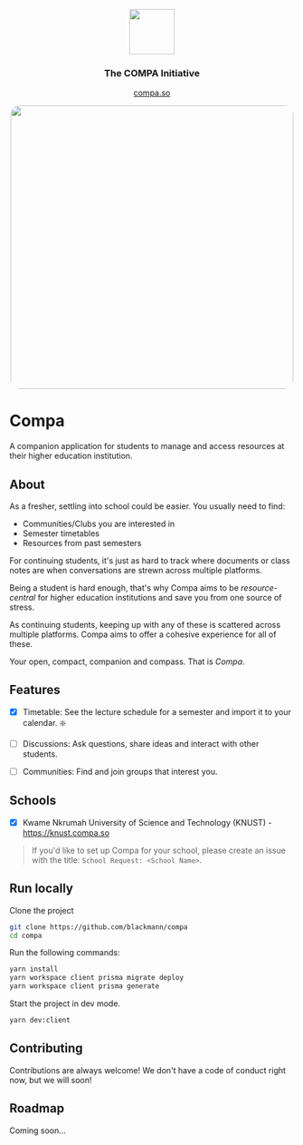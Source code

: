 <p align="center"><img src="client/public/sym-outline.svg" width="80"/></p>

<h3 align="center">The COMPA Initiative</h3>
<p align="center"><a href="https://compa.so">compa.so</a></p>

<p align="center"><img src="assets/sc-timetable.png" style="border-radius: 1rem" width="500"/></p>

# Compa

A companion application for students to manage and access resources at their higher education institution.

## About

As a fresher, settling into school could be easier. You usually need to find:

- Communities/Clubs you are interested in
- Semester timetables
- Resources from past semesters

For continuing students, it's just as hard to track where documents or class notes are when conversations are strewn across multiple platforms.

Being a student is hard enough, that's why Compa aims to be _resource-central_ for higher education institutions and save you from one source of stress.

As continuing students, keeping up with any of these is scattered across multiple platforms. Compa aims to offer a cohesive experience for all of these.

Your open, compact, companion and compass. That is _Compa_.

## Features

- [x] Timetable: See the lecture schedule for a semester and import it to your calendar. ❇️

- [ ] Discussions: Ask questions, share ideas and interact with other students.

- [ ] Communities: Find and join groups that interest you.

## Schools

- [x] Kwame Nkrumah University of Science and Technology (KNUST) - https://knust.compa.so

> If you'd like to set up Compa for your school, please create an issue with the title: `School Request: <School Name>`.

## Run locally

Clone the project

```bash
git clone https://github.com/blackmann/compa
cd compa
```

Run the following commands:

```bash
yarn install
yarn workspace client prisma migrate deploy
yarn workspace client prisma generate
```

Start the project in dev mode.

```bash
yarn dev:client
```

## Contributing

Contributions are always welcome! We don't have a code of conduct right now, but we will soon!

## Roadmap

Coming soon...

